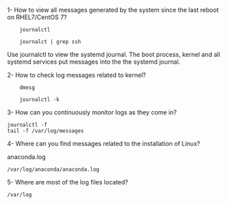 1- How to view all messages generated by the system since the last 
reboot on RHEL7/CentOS 7?

        journalctl

        journalct | grep ssh

Use journalctl to view the systemd journal. The boot process, kernel
and all systemd services put messages into the the systemd journal.

2- How to check log messages related to kernel?

        dmesg 

        journalctl -k

3- How can you continuously monitor logs as they come in?

    journalctl -f
    tail -f /var/log/messages

4- Where can you find messages related to the installation of Linux?

anaconda.log

    /var/log/anaconda/anaconda.log

5- Where are most of the log files located?

    /var/log
